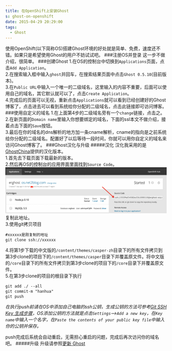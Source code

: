 ```yaml
---
title: 在OpenShift上安装Ghost
s: ghost-on-openshift
date: 2015-04-29 20:29:00
tags:
  - Ghost
---
```

使用OpenShift(以下简称OS)搭建Ghost环境的好处就是简单、免费，速度还不错。如果只是希望使用Ghost的用户不妨试试吧。
###注册OS并登录
这一步不做介绍，很简单。
###创建Ghost
1.在OS的控制台中切换到`Applications`页面，点击`Add Application`。  
2.在搜索输入框中输入`ghost`并回车，在搜索结果页面中点击`Ghost 0.5.10`(目前版本)。  
3.在`Public URL`中输入一个唯一的二级域名，这里输入的内容不重要，后面可以使用自己的域名，其它默认就可以了，点击`Create Application`。  
4.完成后的页面可以无视，重新点击`Applications`就可以看到已经创建好的Ghost博客了，点击进去可以看到系统给你分配的二级域名，点击此链接即可访问博客。
###使用自定义的域名
1.在上面第4步的二级域名旁有一个`change`链接，点击之。  
2.在新页面的`Domain name`里输入你想要绑定的域名，下面的ssl本文不做介绍，接着点击下面的`Save`按钮。  
3.最后在你的域名的dns解析的地方加一条cname解析，cname的指向是之前系统给你分配的二级域名。配置好了以后等待一段时间，你就可以用你自定义的域名来访问Ghost博客了。
###Ghost汉化与升级
#####汉化
汉化我采用的是[GhostChina](http://www.ghostchina.com/)提供的汉化版本。  
1.首先去下载页面下载最新的版本。  
2.然后再OS的控制台的应用界面里面找到`Source Code`。
![Source Code](/images/ghost/openshift-source-code.png)
复制此地址。  
3.使用git拷贝项目

```shell
#xxxxxx是刚复制的地址
git clone ssh://xxxxxx
```
4.将第1步下载的中文版的`/content/themes/casper-zh`目录下的所有文件拷贝到第3步clone的项目下的`/content/themes/casper`目录下并覆盖原文件。将中文版的`/core`目录下的所有文件拷贝到第3步clone的项目下的`/core`目录下并覆盖原文件。  
5.在第3步clone的项目的根目录下执行
```shell
git add ./ --all
git commit-m "hanhua"
git push
```

*在执行push前请在OS中添加自己电脑的ssh公钥，生成公钥的方法可参考[Git SSH Key 生成步骤](http://blog.csdn.net/hustpzb/article/details/8230454/)，OS添加公钥的方法就是点击`Settings`-->`Add a new key`，在`Key name`中输入一个名字，在`Paste the contents of your public key file`中输入你的公钥并保存。*

push完成后系统会自动重启，无需担心重启的问题，完成后再次访问你的域名吧。
#####升级
升级请参照[更新 Ghost](http://docs.ghostchina.com/zh/installation/upgrading/)
